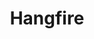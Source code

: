 ---
codehost: https://github.com/HangfireIO/Hangfire
logohandle: hangfireio
sort: hangfire
title: Hangfire
twitter: https://x.com/hangfireio
website: https://www.hangfire.io/
---